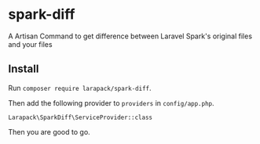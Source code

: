 # spark-diff
A Artisan Command to get difference between Laravel Spark's original files and your files

## Install
Run `composer require larapack/spark-diff`.

Then add the following provider to `providers` in `config/app.php`.
```
Larapack\SparkDiff\ServiceProvider::class
```

Then you are good to go.
